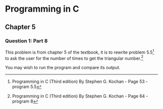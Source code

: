 # Programming in C
## Chapter 5
### Question 1: Part 8

This problem is from chapter 5 of the textbook, it is to rewrite problem 5.5[^1] to ask the user for the number of times to get the triangular number.[^2]

You may wish to run the program and compare its output.

[^1]: Programming in C (Third edition) By Stephen G. Kochan - Page 53 - program 5.5
[^2]: Programming in C (Third edition) By Stephen G. Kochan - Page 64 - program 8
